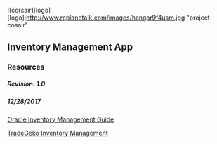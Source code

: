 ![corsair][logo]
[logo]:http://www.rcplanetalk.com/images/hangar9f4usm.jpg "project cosair"

## Inventory Management App
### Resources
##### Revision: 1.0
##### 12/28/2017

[Oracle Inventory Management Guide](https://docs.oracle.com/cd/E26228_01/doc.93/e21560/ovrvw_item_quant_info.htm#WEAIM253)

[TradeGeko Inventory Management](https://www.tradegecko.com/learning-center/introduction-to-backordering)
